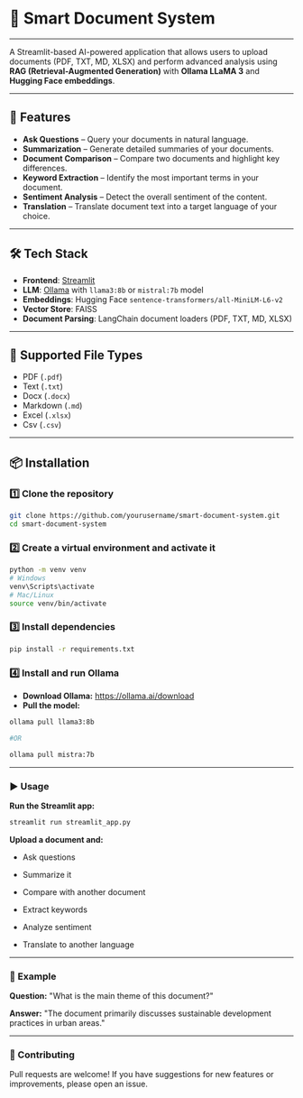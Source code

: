 # 📄 Smart Document System

---

A Streamlit-based AI-powered application that allows users to upload documents (PDF, TXT, MD, XLSX) and perform advanced analysis using **RAG (Retrieval-Augmented Generation)** with **Ollama LLaMA 3** and **Hugging Face embeddings**.

---

## 🚀 Features

- **Ask Questions** – Query your documents in natural language.
- **Summarization** – Generate detailed summaries of your documents.
- **Document Comparison** – Compare two documents and highlight key differences.
- **Keyword Extraction** – Identify the most important terms in your document.
- **Sentiment Analysis** – Detect the overall sentiment of the content.
- **Translation** – Translate document text into a target language of your choice.

---

## 🛠️ Tech Stack

- **Frontend**: [Streamlit](https://streamlit.io/)
- **LLM**: [Ollama](https://ollama.ai/) with `llama3:8b`  or `mistral:7b` model
- **Embeddings**: Hugging Face `sentence-transformers/all-MiniLM-L6-v2`
- **Vector Store**: FAISS
- **Document Parsing**: LangChain document loaders (PDF, TXT, MD, XLSX)

---

## 📂 Supported File Types

- PDF (`.pdf`)
- Text (`.txt`)
- Docx (`.docx`)
- Markdown (`.md`)
- Excel (`.xlsx`)
- Csv (`.csv`)

---

## 📦 Installation

### 1️⃣ Clone the repository
```bash
git clone https://github.com/yourusername/smart-document-system.git
cd smart-document-system
```

### 2️⃣ Create a virtual environment and activate it
```bash
python -m venv venv
# Windows
venv\Scripts\activate
# Mac/Linux
source venv/bin/activate
```

### 3️⃣ Install dependencies
```bash
pip install -r requirements.txt
```

### 4️⃣ Install and run Ollama
- **Download Ollama:** https://ollama.ai/download
- **Pull the model:**
```bash
ollama pull llama3:8b

#OR

ollama pull mistra:7b
```

---

### ▶️ Usage
**Run the Streamlit app:**
```bash
streamlit run streamlit_app.py
```

**Upload a document and:**

- Ask questions

- Summarize it

- Compare with another document

- Extract keywords

- Analyze sentiment

- Translate to another language

---

### 📌 Example

**Question:**
"What is the main theme of this document?"

**Answer:**
"The document primarily discusses sustainable development practices in urban areas."

---

### 🤝 Contributing

Pull requests are welcome! If you have suggestions for new features or improvements, please open an issue.
